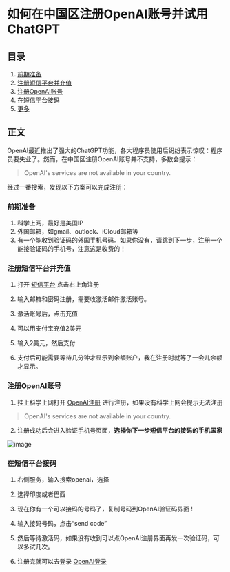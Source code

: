 # 如何在中国区注册OpenAI账号并试用ChatGPT


## 目录
1. [前期准备](#前期准备)
2. [注册短信平台并充值](#注册短信平台并充值)
3. [注册OpenAI账号](#注册openai账号)
4. [在短信平台接码](#在短信平台接码)
5. [更多](#更多)

## 正文

OpenAI最近推出了强大的ChatGPT功能，各大程序员使用后纷纷表示惊叹：程序员要失业了。然而，在中国区注册OpenAI账号并不支持，多数会提示：

> OpenAI's services are not available in your country.

经过一番搜索，发现以下方案可以完成注册：

### 前期准备
1. 科学上网，最好是美国IP
2. 外国邮箱，如gmail、outlook、iCloud邮箱等
3. 有一个能收到验证码的外国手机号码。如果你没有，请跳到下一步，注册一个能接验证码的手机号，注意这是收费的！

### 注册短信平台并充值
1. 打开 [短信平台](https://sms-activate.org/?ref=10195922) 点击右上角注册

2. 输入邮箱和密码注册，需要收激活邮件激活账号。

3. 激活账号后，点击充值

4. 可以用支付宝充值2美元

5. 输入2美元，然后支付

6. 支付后可能需要等待几分钟才显示到余额账户，我在注册时就等了一会儿余额才显示。

### 注册OpenAI账号
1. 挂上科学上网打开 [OpenAI注册](https://beta.openai.com/signup) 进行注册，如果没有科学上网会提示无法注册
> OpenAI's services are not available in your country.

2. 注册成功后会进入验证手机号页面，**选择你下一步短信平台的接码的手机国家**

![image](https://github.com/rewuxiao6/Acc/assets/169991496/923d2d0a-0a42-41a4-bcc9-bd54fa889ffe)


### 在短信平台接码
1. 右侧服务，输入搜索openai，选择

2. 选择印度或者巴西

3. 现在你有一个可以接码的号码了，复制号码到OpenAI验证码界面
!
4. 输入接码号码，点击“send code”

5. 然后等待激活码，如果没有收到可以点OpenAI注册界面再发一次验证码，可以多试几次。

6. 注册完就可以去登录 [OpenAI登录](https://chat.openai.com/auth/login)


